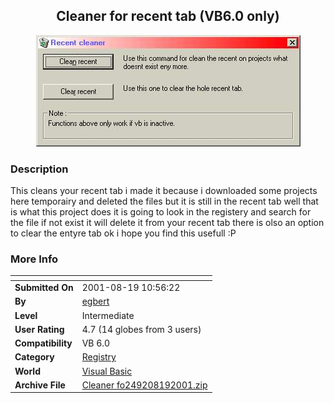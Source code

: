 ﻿<div align="center">

## Cleaner for recent tab \(VB6\.0 only\)

<img src="PIC2001819510369835.jpg">
</div>

### Description

This cleans your recent tab i made it because i downloaded some projects here temporairy and deleted the files but it is still in the recent tab well that is what this project does it is going to look in the registery and search for the file if not exist it will delete it from your recent tab there is olso an option to clear the entyre tab ok i hope you find this usefull :P
 
### More Info
 


<span>             |<span>
---                |---
**Submitted On**   |2001-08-19 10:56:22
**By**             |[egbert](https://github.com/Planet-Source-Code/PSCIndex/blob/master/ByAuthor/egbert.md)
**Level**          |Intermediate
**User Rating**    |4.7 (14 globes from 3 users)
**Compatibility**  |VB 6\.0
**Category**       |[Registry](https://github.com/Planet-Source-Code/PSCIndex/blob/master/ByCategory/registry__1-36.md)
**World**          |[Visual Basic](https://github.com/Planet-Source-Code/PSCIndex/blob/master/ByWorld/visual-basic.md)
**Archive File**   |[Cleaner fo249208192001\.zip](https://github.com/Planet-Source-Code/egbert-cleaner-for-recent-tab-vb6-0-only__1-26367/archive/master.zip)








